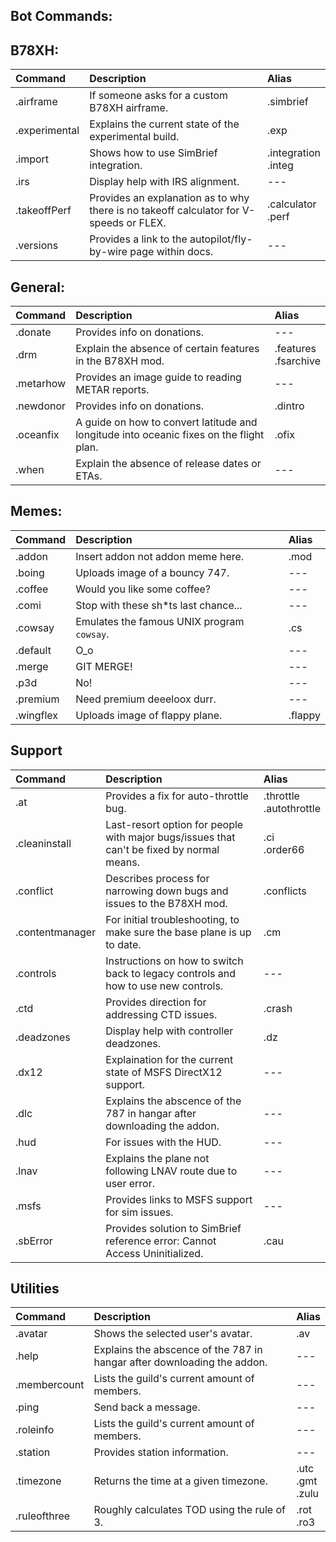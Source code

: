 ## Bot Commands:

## B78XH:

| Command             | Description                                                                               | Alias                          |
|:--------------------|:------------------------------------------------------------------------------------------|:-------------------------------|
| .airframe           | If someone asks for a custom B78XH airframe.                                              | .simbrief                      |
| .experimental       | Explains the current state of the experimental build.                                     | .exp                           |
| .import             | Shows how to use SimBrief integration.                                                    | .integration <br> .integ       |
| .irs                | Display help with IRS alignment.                                                          | ---                            |
| .takeoffPerf        | Provides an explanation as to why there is no takeoff calculator for V-speeds or FLEX.    | .calculator <br> .perf         |
| .versions           | Provides a link to the autopilot/fly-by-wire page within docs.                            | ---                            |

## General:

| Command             | Description                                                                               | Alias                          |
|:--------------------|:------------------------------------------------------------------------------------------|:-------------------------------|
| .donate             | Provides info on donations.                                                               | ---                            |
| .drm                | Explain the absence of certain features in the B78XH mod.                                 | .features <br> .fsarchive      |
| .metarhow           | Provides an image guide to reading METAR reports.                                         | ---                            |
| .newdonor           | Provides info on donations.                                                               | .dintro                        |
| .oceanfix           | A guide on how to convert latitude and longitude into oceanic fixes on the flight plan.   | .ofix                          |
| .when               | Explain the absence of release dates or ETAs.                                             | ---                            |

## Memes:

| Command             | Description                                                                               | Alias                          |
|:--------------------|:------------------------------------------------------------------------------------------|:-------------------------------|
| .addon              | Insert addon not addon meme here.                                                         | .mod                           |
| .boing              | Uploads image of a bouncy 747.                                                            | ---                            |
| .coffee             | Would you like some coffee?                                                               | ---                            |
| .comi               | Stop with these sh*ts last chance...                                                      | ---                            |
| .cowsay             | Emulates the famous UNIX program `cowsay`.                                                | .cs                            |
| .default            | O_o                                                                                       | ---                            |
| .merge              | GIT MERGE!                                                                                | ---                            |
| .p3d                | No!                                                                                       | ---                            |
| .premium            | Need premium deeeloox durr.                                                               | ---                            |
| .wingflex           | Uploads image of flappy plane.                                                            | .flappy                        |

## Support

| Command             | Description                                                                               | Alias                          |
|:--------------------|:------------------------------------------------------------------------------------------|:-------------------------------|
| .at                 | Provides a fix for auto-throttle bug.                                                     | .throttle <br> .autothrottle   |
| .cleaninstall       | Last-resort option for people with major bugs/issues that can't be fixed by normal means. | .ci <br> .order66              |
| .conflict           | Describes process for narrowing down bugs and issues to the B78XH mod.                    | .conflicts                     |
| .contentmanager     | For initial troubleshooting, to make sure the base plane is up to date.                   | .cm                            |
| .controls           | Instructions on how to switch back to legacy controls and how to use new controls.        | ---                            |
| .ctd                | Provides direction for addressing CTD issues.                                             | .crash                         |
| .deadzones          | Display help with controller deadzones.                                                   | .dz                            |
| .dx12               | Explaination for the current state of MSFS DirectX12 support.                             | ---                            |
| .dlc                | Explains the abscence of the 787 in hangar after downloading the addon.                   | ---                            |
| .hud                | For issues with the HUD.                                                                  | ---                            |
| .lnav               | Explains the plane not following LNAV route due to user error.                            | ---                            |
| .msfs               | Provides links to MSFS support for sim issues.                                            | ---                            |
| .sbError            | Provides solution to SimBrief reference error: Cannot Access Uninitialized.               | .cau                           |

## Utilities

| Command             | Description                                                                               | Alias                          |
|:--------------------|:------------------------------------------------------------------------------------------|:-------------------------------|
| .avatar             | Shows the selected user's avatar.                                                         | .av                            |
| .help               | Explains the abscence of the 787 in hangar after downloading the addon.                   | ---                            |
| .membercount        | Lists the guild's current amount of members.                                              | ---                            |
| .ping               | Send back a message.                                                                      | ---                            |
| .roleinfo           | Lists the guild's current amount of members.                                              | ---                            |
| .station            | Provides station information.                                                             | ---                            |
| .timezone           | Returns the time at a given timezone.                                                     | .utc <br> .gmt <br> .zulu      |
| .ruleofthree        | Roughly calculates TOD using the rule of 3.                                               | .rot <br> .ro3                 |